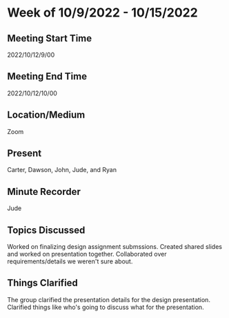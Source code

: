 # Week of 10/9/2022 - 10/15/2022

## Meeting Start Time
2022/10/12/9/00

## Meeting End Time
2022/10/12/10/00

## Location/Medium
Zoom

## Present
Carter, Dawson, John, Jude, and Ryan

## Minute Recorder
Jude

## Topics Discussed
Worked on finalizing design assignment submssions. Created shared slides and worked on presentation together. Collaborated over requirements/details we weren't sure about.

## Things Clarified
The group clarified the presentation details for the design presentation. Clarified things like who's going to discuss what for the presentation.
